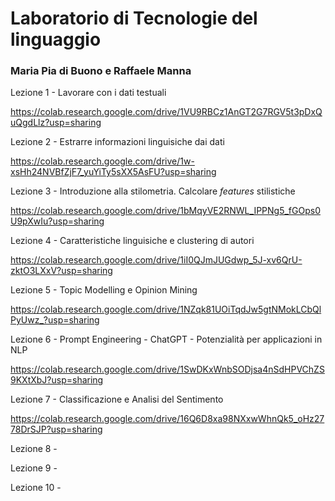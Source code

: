 # Laboratorio di Tecnologie del linguaggio
### Maria Pia di Buono e Raffaele Manna

Lezione 1 - Lavorare con i dati testuali

https://colab.research.google.com/drive/1VU9RBCz1AnGT2G7RGV5t3pDxQuQgdLlz?usp=sharing

Lezione 2 - Estrarre informazioni linguisiche dai dati

https://colab.research.google.com/drive/1w-xsHh24NVBfZjF7_yuYiTy5sXX5AsFU?usp=sharing

Lezione 3 - Introduzione alla stilometria. Calcolare *features* stilistiche

https://colab.research.google.com/drive/1bMqyVE2RNWL_IPPNg5_fGOps0U9pXwIu?usp=sharing

Lezione 4 - Caratteristiche linguisiche e clustering di autori

https://colab.research.google.com/drive/1iI0QJmJUGdwp_5J-xv6QrU-zktO3LXxV?usp=sharing

Lezione 5 - Topic Modelling e Opinion Mining

https://colab.research.google.com/drive/1NZqk81UOiTqdJw5gtNMokLCbQlPyUwz_?usp=sharing

Lezione 6 - Prompt Engineering - ChatGPT - Potenzialità per applicazioni in NLP

https://colab.research.google.com/drive/1SwDKxWnbSODjsa4nSdHPVChZS9KXtXbJ?usp=sharing

Lezione 7 - Classificazione e Analisi del Sentimento

https://colab.research.google.com/drive/16Q6D8xa98NXxwWhnQk5_oHz2778DrSJP?usp=sharing

Lezione 8 -

Lezione 9 -

Lezione 10 -
